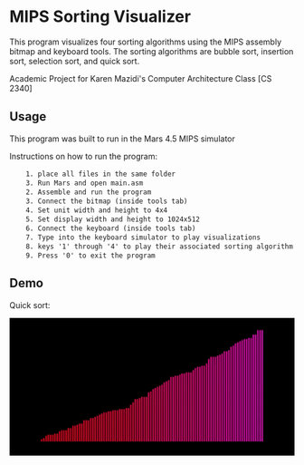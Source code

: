 # MIPS Sorting Visualizer

This program visualizes four sorting algorithms using the MIPS assembly bitmap and keyboard tools. The sorting algorithms are bubble sort, insertion sort, selection sort, and quick sort.

Academic Project for Karen Mazidi's Computer Architecture Class [CS 2340]

## Usage

This program was built to run in the Mars 4.5 MIPS simulator

Instructions on how to run the program:
```
    1. place all files in the same folder 
    3. Run Mars and open main.asm
    2. Assemble and run the program
    3. Connect the bitmap (inside tools tab)
    4. Set unit width and height to 4x4
    5. Set display width and height to 1024x512
    6. Connect the keyboard (inside tools tab)
    7. Type into the keyboard simulator to play visualizations
    8. keys '1' through '4' to play their associated sorting algorithm
    9. Press '0' to exit the program 
```


## Demo
Quick sort:

![](ezgif.com-gif-maker.gif)

